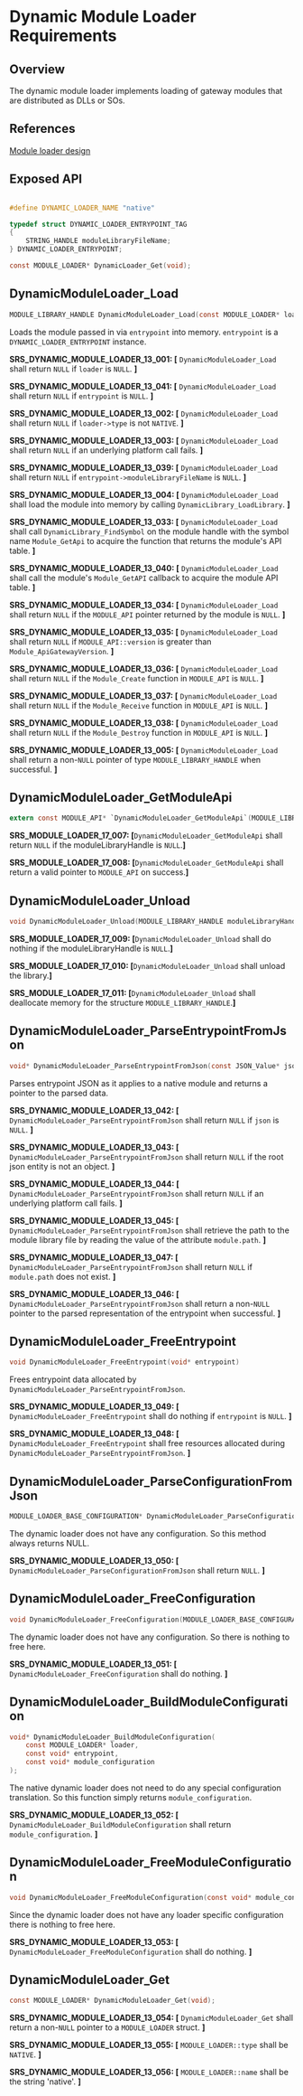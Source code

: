 Dynamic Module Loader Requirements
==================================

Overview
--------

The dynamic module loader implements loading of gateway modules that are distributed as DLLs or SOs.

## References
[Module loader design](./module_loaders.md)

## Exposed API
```C

#define DYNAMIC_LOADER_NAME "native"

typedef struct DYNAMIC_LOADER_ENTRYPOINT_TAG
{
    STRING_HANDLE moduleLibraryFileName;
} DYNAMIC_LOADER_ENTRYPOINT;

const MODULE_LOADER* DynamicLoader_Get(void);
```

DynamicModuleLoader_Load
------------------------
```C
MODULE_LIBRARY_HANDLE DynamicModuleLoader_Load(const MODULE_LOADER* loader, const void* entrypoint)
```

Loads the module passed in via `entrypoint` into memory. `entrypoint` is a `DYNAMIC_LOADER_ENTRYPOINT` instance.

**SRS_DYNAMIC_MODULE_LOADER_13_001: [** `DynamicModuleLoader_Load` shall return `NULL` if `loader` is `NULL`. **]**

**SRS_DYNAMIC_MODULE_LOADER_13_041: [** `DynamicModuleLoader_Load` shall return `NULL` if `entrypoint` is `NULL`. **]**

**SRS_DYNAMIC_MODULE_LOADER_13_002: [** `DynamicModuleLoader_Load` shall return `NULL` if `loader->type` is not `NATIVE`. **]**

**SRS_DYNAMIC_MODULE_LOADER_13_003: [** `DynamicModuleLoader_Load` shall return `NULL` if an underlying platform call fails. **]**

**SRS_DYNAMIC_MODULE_LOADER_13_039: [** `DynamicModuleLoader_Load` shall return `NULL` if `entrypoint->moduleLibraryFileName` is `NULL`. **]**

**SRS_DYNAMIC_MODULE_LOADER_13_004: [** `DynamicModuleLoader_Load` shall load the module into memory by calling `DynamicLibrary_LoadLibrary`. **]**

**SRS_DYNAMIC_MODULE_LOADER_13_033: [** `DynamicModuleLoader_Load` shall call `DynamicLibrary_FindSymbol` on the module handle with the symbol name `Module_GetApi` to acquire the function that returns the module's API table. **]**

**SRS_DYNAMIC_MODULE_LOADER_13_040: [** `DynamicModuleLoader_Load` shall call the module's `Module_GetAPI` callback to acquire the module API table. **]**

**SRS_DYNAMIC_MODULE_LOADER_13_034: [** `DynamicModuleLoader_Load` shall return `NULL` if the `MODULE_API` pointer returned by the module is `NULL`. **]**

**SRS_DYNAMIC_MODULE_LOADER_13_035: [** `DynamicModuleLoader_Load` shall return `NULL` if `MODULE_API::version` is greater than `Module_ApiGatewayVersion`. **]**

**SRS_DYNAMIC_MODULE_LOADER_13_036: [** `DynamicModuleLoader_Load` shall return `NULL` if the `Module_Create` function in `MODULE_API` is `NULL`. **]**

**SRS_DYNAMIC_MODULE_LOADER_13_037: [** `DynamicModuleLoader_Load` shall return `NULL` if the `Module_Receive` function in `MODULE_API` is `NULL`. **]**

**SRS_DYNAMIC_MODULE_LOADER_13_038: [** `DynamicModuleLoader_Load` shall return `NULL` if the `Module_Destroy` function in `MODULE_API` is `NULL`. **]**

**SRS_DYNAMIC_MODULE_LOADER_13_005: [** `DynamicModuleLoader_Load` shall return a non-`NULL` pointer of type `MODULE_LIBRARY_HANDLE` when successful. **]**

DynamicModuleLoader_GetModuleApi
--------------------------------
```C
extern const MODULE_API* `DynamicModuleLoader_GetModuleApi`(MODULE_LIBRARY_HANDLE moduleLibraryHandle);
```

**SRS_MODULE_LOADER_17_007: [**`DynamicModuleLoader_GetModuleApi` shall return `NULL` if the moduleLibraryHandle is `NULL`.**]**

**SRS_MODULE_LOADER_17_008: [**`DynamicModuleLoader_GetModuleApi` shall return a valid pointer to `MODULE_API` on success.**]**

DynamicModuleLoader_Unload
--------------------------
```C
void DynamicModuleLoader_Unload(MODULE_LIBRARY_HANDLE moduleLibraryHandle);
```

**SRS_MODULE_LOADER_17_009: [**`DynamicModuleLoader_Unload` shall do nothing if the moduleLibraryHandle is `NULL`.**]**

**SRS_MODULE_LOADER_17_010: [**`DynamicModuleLoader_Unload` shall unload the library.**]**

**SRS_MODULE_LOADER_17_011: [**`DynamicModuleLoader_Unload` shall deallocate memory for the structure `MODULE_LIBRARY_HANDLE`.**]**

DynamicModuleLoader_ParseEntrypointFromJson
-------------------------------------------
```C
void* DynamicModuleLoader_ParseEntrypointFromJson(const JSON_Value* json);
```

Parses entrypoint JSON as it applies to a native module and returns a pointer
to the parsed data.

**SRS_DYNAMIC_MODULE_LOADER_13_042: [** `DynamicModuleLoader_ParseEntrypointFromJson` shall return `NULL` if `json` is `NULL`.  **]**

**SRS_DYNAMIC_MODULE_LOADER_13_043: [** `DynamicModuleLoader_ParseEntrypointFromJson` shall return `NULL` if the root json entity is not an object.  **]**

**SRS_DYNAMIC_MODULE_LOADER_13_044: [** `DynamicModuleLoader_ParseEntrypointFromJson` shall return `NULL` if an underlying platform call fails.  **]**

**SRS_DYNAMIC_MODULE_LOADER_13_045: [** `DynamicModuleLoader_ParseEntrypointFromJson` shall retrieve the path to the module library file by reading the value of the attribute `module.path`. **]**

**SRS_DYNAMIC_MODULE_LOADER_13_047: [** `DynamicModuleLoader_ParseEntrypointFromJson` shall return `NULL` if `module.path` does not exist. **]**

**SRS_DYNAMIC_MODULE_LOADER_13_046: [** `DynamicModuleLoader_ParseEntrypointFromJson` shall return a non-`NULL` pointer to the parsed representation of the entrypoint when successful.  **]**

DynamicModuleLoader_FreeEntrypoint
----------------------------------
```C
void DynamicModuleLoader_FreeEntrypoint(void* entrypoint)
```

Frees entrypoint data allocated by `DynamicModuleLoader_ParseEntrypointFromJson`.

**SRS_DYNAMIC_MODULE_LOADER_13_049: [** `DynamicModuleLoader_FreeEntrypoint` shall do nothing if `entrypoint` is `NULL`. **]**

**SRS_DYNAMIC_MODULE_LOADER_13_048: [** `DynamicModuleLoader_FreeEntrypoint` shall free resources allocated during `DynamicModuleLoader_ParseEntrypointFromJson`. **]**

DynamicModuleLoader_ParseConfigurationFromJson
----------------------------------------------
```C
MODULE_LOADER_BASE_CONFIGURATION* DynamicModuleLoader_ParseConfigurationFromJson(const JSON_Value* json);
```

The dynamic loader does not have any configuration. So this method always returns NULL.

**SRS_DYNAMIC_MODULE_LOADER_13_050: [** `DynamicModuleLoader_ParseConfigurationFromJson` shall return `NULL`. **]**

DynamicModuleLoader_FreeConfiguration
-------------------------------------
```C
void DynamicModuleLoader_FreeConfiguration(MODULE_LOADER_BASE_CONFIGURATION* configuration);
```

The dynamic loader does not have any configuration. So there is nothing to free here.

**SRS_DYNAMIC_MODULE_LOADER_13_051: [** `DynamicModuleLoader_FreeConfiguration` shall do nothing. **]**

DynamicModuleLoader_BuildModuleConfiguration
--------------------------------------------
```C
void* DynamicModuleLoader_BuildModuleConfiguration(
    const MODULE_LOADER* loader,
    const void* entrypoint,
    const void* module_configuration
);
```

The native dynamic loader does not need to do any special configuration translation. So this function simply returns `module_configuration`.

**SRS_DYNAMIC_MODULE_LOADER_13_052: [** `DynamicModuleLoader_BuildModuleConfiguration` shall return `module_configuration`. **]**

DynamicModuleLoader_FreeModuleConfiguration
-------------------------------------------
```C
void DynamicModuleLoader_FreeModuleConfiguration(const void* module_configuration);
```

Since the dynamic loader does not have any loader specific configuration there is nothing to free here.

**SRS_DYNAMIC_MODULE_LOADER_13_053: [** `DynamicModuleLoader_FreeModuleConfiguration` shall do nothing. **]**

DynamicModuleLoader_Get
-----------------------
```C
const MODULE_LOADER* DynamicModuleLoader_Get(void);
```

**SRS_DYNAMIC_MODULE_LOADER_13_054: [** `DynamicModuleLoader_Get` shall return a non-`NULL` pointer to a `MODULE_LOADER` struct. **]**

**SRS_DYNAMIC_MODULE_LOADER_13_055: [** `MODULE_LOADER::type` shall be `NATIVE`. **]**

**SRS_DYNAMIC_MODULE_LOADER_13_056: [** `MODULE_LOADER::name` shall be the string 'native'. **]**
